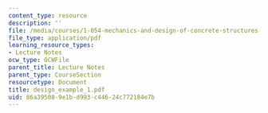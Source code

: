 ```yaml
---
content_type: resource
description: ''
file: /media/courses/1-054-mechanics-and-design-of-concrete-structures-spring-2004/86a395089e1bd993c44624c772184e7b_design_example_1.pdf
file_type: application/pdf
learning_resource_types:
- Lecture Notes
ocw_type: OCWFile
parent_title: Lecture Notes
parent_type: CourseSection
resourcetype: Document
title: design_example_1.pdf
uid: 86a39508-9e1b-d993-c446-24c772184e7b
---
```


